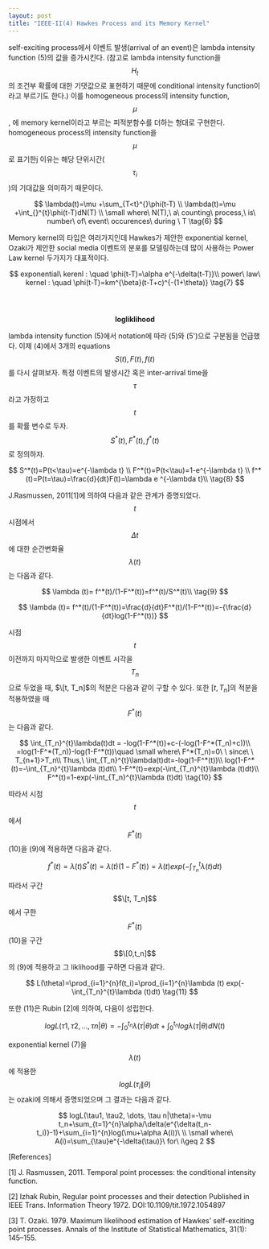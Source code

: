 ```yaml
---
layout: post
title: "IEEE-II(4) Hawkes Process and its Memory Kernel"
---
```



 self-exciting process에서 이벤트 발생(arrival of an event)은 lambda intensity function (5)의 값을 증가시킨다. (참고로 lambda intensity function을 $$H_t$$의 조건부 확률에 대한 기댓값으로 표현하기 때문에 conditional intensity function이라고 부르기도 한다.) 이를 homogeneous process의 intensity function, $$\mu$$, 에 memory kernel이라고 부르는 피적분함수를 더하는 형대로 구현한다.  homogeneous process의 intensity function을 $$\mu$$로 표기한j 이유는 해당 단위시간($$\tau _i$$)의 기대값을 의미하기 때문이다.

$$
\lambda(t)=\mu +\sum_{T<t}^{}\phi(t-T) \\
\lambda(t)=\mu +\int_{}^{t}\phi(t-T)dN(T) \\
\small where\ N(T),\ a\ counting\ process,\ is\ number\ of\ event\ occurences\ during \ T
\tag{6}
$$

Memory kernel의 타입은 여러가지인데 Hawkes가 제안한 exponential kernel, Ozaki가 제안한 social media 이벤트의 분포를 모델링하는데 많이 사용하는 Power Law kernel 두가지가 대표적이다.

$$
exponential\ kerenl : \quad \phi(t-T)=\alpha e^{-\delta(t-T)}\\
power\ law\ kernel : \quad \phi(t-T)=km^{\beta}(t-T+c)^{-(1+\theta)}
\tag{7}
$$
<br>
<br>
<center><strong> logliklihood </strong></center>

 lambda intensity function (5)에서 notation에 따라 (5)와 (5')으로 구분됨을 언급했다. 이제 (4)에서 3개의 equations $$S(t), F(t), f(t)$$를 다시 살펴보자. 특정 이벤트의 발생시간 혹은 inter-arrival time을 $$\tau$$라고 가정하고 $$t$$를 확률 변수로 두자. $$S^*(t), F^*(t), f^*(t)$$로 정의하자.

$$
S^*(t)=P(t<\tau)=e^{-\lambda t} \\
F^*(t)=P(t<\tau)=1-e^{-\lambda t} \\
f^*(t)=P(t=\tau)=\frac{d}{dt}F(t)=\lambda e ^{-\lambda t}\\
\tag{8}
$$

J.Rasmussen, 2011[1]에 의하여 다음과 같은 관계가 증명되었다. $$t$$시점에서 $$\Delta t$$에 대한 순간변화율 $$\lambda (t)$$는 다음과 같다.

$$
\lambda (t)= f^*(t)/(1-F^*(t))=f^*(t)/S^*(t)\\
\tag{9}
$$

$$
\lambda (t)= f^*(t)/(1-F^*(t))=\frac{d}{dt}F^*(t)/(1-F^*(t))=-{\frac{d}{dt}log(1-F^*(t))}
$$

시점 $$t$$이전까지 마지막으로 발생한 이벤트 시각을 $$T_n$$으로 두었을 때, $\[t, T_n]$의 적분은 다음과 같이 구할 수 있다. 또한 $[t, T_n]$의 적분을 적용하였을 때 $$F^*(t)$$는 다음과 같다.

$$
\int_{T_n}^{t}\lambda(t)dt = -log(1-F^*(t))+c-(-log(1-F^*(T_n)+c))\\
=log(1-F^*(T_n))-log(1-F^*(t))\quad
\small where\ F^*(T_n)=0\ \ since\ \ T_{n+1}>T_n\\
Thus,\ \int_{T_n}^{t}\lambda(t)dt=-log(1-F^*(t))\\
log(1-F^*(t)=-\int_{T_n}^{t}\lambda (t)dt\\
1-F^*(t)=exp(-\int_{T_n}^{t}\lambda (t)dt)\\
F^*(t)=1-exp(-\int_{T_n}^{t}\lambda (t)dt)
\tag{10}
$$

따라서 시점 $$t$$에서 $$F^*(t)$$ (10)을 (9)에 적용하면 다음과 같다.

$$
f^*(t)=\lambda(t) S^*(t)=\lambda(t)(1- F^*(t))=\lambda(t)exp(-\int_{T_n}^{t}\lambda (t)dt)
$$

따라서 구간 $$\[t, T_n]$$에서 구한 $$F^*(t)$$ (10)을 구간 $$\[0,t_n]$$의 (9)에 적용하고 그 liklihood를 구하면 다음과 같다.

$$
L(\theta)=\prod_{i=1}^{n}f(t_i)=\prod_{i=1}^{n}\lambda (t) exp(-\int_{T_n}^{t}\lambda (t)dt)
\tag{11}
$$

또한 (11)은  Rubin \[2\]에 의하여, 다음이 성립한다.

$$
logL(\tau1, \tau2, \dots, \tau n|\theta)=-\int_{0}^{t_n}\lambda(\tau | \theta)dt + \int_{0}^{t_n}log \lambda(\tau | \theta)dN(t)
$$

exponential kernel (7)을 $$\lambda(t)$$에 적용한 $$logL(\tau_i \| \theta)$$는 ozaki에 의해서 증명되었으며 그 결과는 다음과 같다.

$$
logL(\tau1, \tau2, \dots, \tau n|\theta)=-\mu t_n+\sum_{t=1}^{n}\alpha/\delta(e^{\delta(t_n-t_i)}-1)+\sum_{i=1}^{n}log(\mu+\alpha A(i))\ \\ 
\small where\ A(i)=\sum_{\tau}e^{-\delta(\tau)}\ for\ i\geq 2
$$


\[References]

\[1] J. Rasmussen, 2011. Temporal point processes: the conditional intensity function.

\[2] Izhak Rubin, Regular point processes and their detection Published in IEEE Trans. Information Theory 1972. DOI\:10.1109/tit.1972.1054897

\[3] T. Ozaki. 1979. Maximum likelihood estimation of Hawkes’ self-exciting point processes. Annals of the Institute of Statistical Mathematics, 31(1): 145–155.
